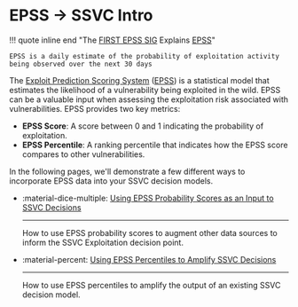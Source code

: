 # EPSS &rarr; SSVC Intro

!!! quote inline end "The [FIRST EPSS SIG](https://www.first.org/epss) Explains [EPSS](https://www.first.org/epss/model)"

    EPSS is a daily estimate of the probability of exploitation activity being observed over the next 30 days

The [Exploit Prediction Scoring System](https://www.first.org/epss) ([EPSS](https://www.first.org/epss)) is a statistical model that estimates the likelihood of a vulnerability being exploited in the wild. EPSS can be a valuable input when assessing the exploitation risk associated with vulnerabilities. EPSS provides two key metrics:

- **EPSS Score**: A score between 0 and 1 indicating the probability of exploitation.
- **EPSS Percentile**: A ranking percentile that indicates how the EPSS score compares to other vulnerabilities.

In the following pages, we'll demonstrate a few different ways to incorporate EPSS data into your SSVC decision models.

<div class="grid cards" markdown>

- :material-dice-multiple: [Using EPSS Probability Scores as an Input to SSVC Decisions](epss_probability.md)

    ---

    How to use EPSS probability scores to augment other data sources to
    inform the SSVC Exploitation decision point.
  
- :material-percent: [Using EPSS Percentiles to Amplify SSVC Decisions](epss_percentiles.md)

    ---

    How to use EPSS percentiles to amplify the output of an existing SSVC decision model.

</div>
